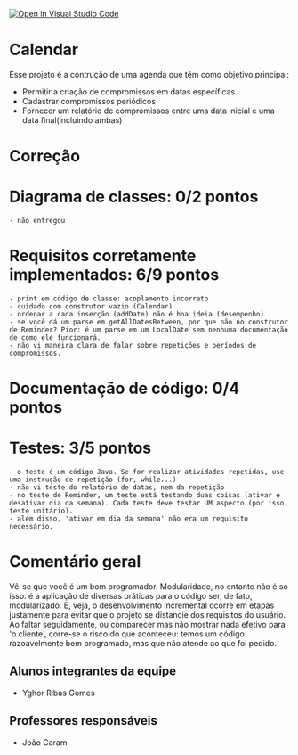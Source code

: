 [![Open in Visual Studio Code](https://classroom.github.com/assets/open-in-vscode-c66648af7eb3fe8bc4f294546bfd86ef473780cde1dea487d3c4ff354943c9ae.svg)](https://classroom.github.com/online_ide?assignment_repo_id=8350659&assignment_repo_type=AssignmentRepo)
# Calendar
Esse projeto é a contrução de uma agenda que têm como objetivo principal:
 - Permitir a criação de compromissos em datas específicas.
 - Cadastrar compromissos periódicos
 - Fornecer um relatório de compromissos entre uma data inicial e uma data final(incluindo ambas)

# Correção

# Diagrama de classes: 0/2 pontos 
	- não entregou
	
# Requisitos corretamente implementados: 6/9 pontos 
	- print em código de classe: acoplamento incorreto
	- cuidado com construtor vazio (Calendar)
	- ordenar a cada inserção (addDate) não é boa ideia (desempenho)
	- se você dá um parse em getAllDatesBetween, por que não no construtor de Reminder? Pior: é um parse em um LocalDate sem nenhuma documentação de como ele funcionará. 
	- não vi maneira clara de falar sobre repetições e períodos de compromissos.
	
	
# Documentação de código: 0/4 pontos 
	
# Testes: 3/5 pontos
	- o teste é um código Java. Se for realizar atividades repetidas, use uma instrução de repetição (for, while...)
	- não vi teste do relatório de datas, nem da repetição
	- no teste de Reminder, um teste está testando duas coisas (ativar e desativar dia da semana). Cada teste deve testar UM aspecto (por isso, teste unitário).
	- além disso, 'ativar em dia da semana' não era um requisito necessário.
	
# Comentário geral
Vê-se que você é um bom programador. Modularidade, no entanto não é só isso: é a aplicação de diversas práticas para o código ser, de fato, modularizado. E, veja, o desenvolvimento incremental ocorre em etapas justamente para evitar que o projeto se distancie dos requisitos do usuário. Ao faltar seguidamente, ou comparecer mas não mostrar nada efetivo para 'o cliente', corre-se o risco do que aconteceu: temos um código razoavelmente bem programado, mas que não atende ao que foi pedido.

## Alunos integrantes da equipe

* Yghor Ribas Gomes

## Professores responsáveis

* João Caram
